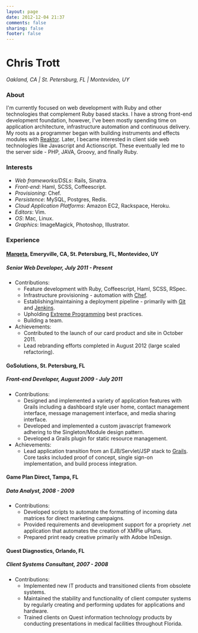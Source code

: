 ```yaml
---
layout: page
date: 2012-12-04 21:37
comments: false
sharing: false
footer: false
---
```


# Chris Trott
_Oakland, CA | St. Petersburg, FL | Montevideo, UY_

### About
I'm currently focused on web development with Ruby and other technologies that complement Ruby based stacks. I have a strong front-end development foundation, however, I've been mostly spending time on application architecture, infrastructure automation and continuous delivery. My roots as a programmer began with building instruments and effects modules with <a href="http://en.wikipedia.org/wiki/Reaktor" target="_blank">Reaktor</a>. Later, I became interested in client side web technologies like Javascript and Actionscript. These eventually led me to the server side - PHP, JAVA, Groovy, and finally Ruby.

### Interests
* _Web frameworks/DSLs_: Rails, Sinatra.
* _Front-end_: Haml, SCSS, Coffeescript.
* _Provisioning_: Chef.
* _Persistence_: MySQL, Postgres, Redis.
* _Cloud Application Platforms_: Amazon EC2, Rackspace, Heroku.
* _Editors_: Vim.
* _OS_: Mac, Linux.
* _Graphics_: ImageMagick, Photoshop, Illustrator.

### Experience
#### <a href="https://www.marqeta.com" target="_blank">Marqeta</a>, Emeryville, CA, St. Petersburg, FL, Montevideo, UY
##### Senior Web Developer, _July 2011 - Present_
* Contributions:
  * Feature development with Ruby, Coffeescript, Haml, SCSS, RSpec.
  * Infrastructure provisioning - automation with <a href="http://www.opscode.com/chef/" target="_blank">Chef</a>.
  * Establishing/maintaining a deployment pipeline - primarily with <a href="http://git-scm.com/" target="_blank">Git</a> and <a href="http://jenkins-ci.org/" target="_blank">Jenkins</a>.
  * Upholding <a href="http://en.wikipedia.org/wiki/Extreme_programming" target="_blank">Extreme Programming</a> best practices.
  * Building a team.
* Achievements:
  * Contributed to the launch of our card product and site in October 2011.
  * Lead rebranding efforts completed in August 2012 (large scaled refactoring).

#### GoSolutions, St. Petersburg, FL
##### Front-end Developer, _August 2009 - July 2011_
* Contributions:
  * Designed and implemented a variety of application features with Grails including a dashboard style user home, contact management interface, message management interface, and media sharing interface.
  * Developed and implemented a custom javascript framework adhering to the Singleton/Module design pattern.
  * Developed a Grails plugin for static resource management.
* Achievements:
  * Lead application transition from an EJB/Servlet/JSP stack to <a href="http://grails.org/" target="_blank">Grails</a>. Core tasks included proof of concept, single sign-on implementation, and build process integration.

#### Game Plan Direct, Tampa, FL
##### Data Analyst, _2008 - 2009_
* Contributions:
  * Developed scripts to automate the formatting of incoming data matrices for direct marketing campaigns.
  * Provided requirements and development support for a propriety .net application that automates the creation of XMPie uPlans.
  * Prepared print ready creative primarily with Adobe InDesign.

#### Quest Diagnostics, Orlando, FL
##### Client Systems Consultant, _2007 - 2008_
* Contributions:
  * Implemented new IT products and transitioned clients from obsolete systems.
  * Maintained the stability and functionality of client computer systems by regularly creating and performing updates for applications and hardware.
  * Trained clients on Quest information technology products by conducting presentations in medical facilities throughout Florida.
